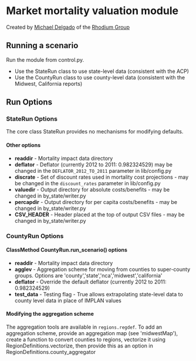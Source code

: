 
# Market mortality valuation module

Created by [Michael Delgado][] of the [Rhodium Group][]

[Michael Delgado]: http://rhg.com/people/michael-delgado
[Rhodium Group]: http://rhg.com/



## Running a scenario ##

Run the module from control.py.

* Use the StateRun class to use state-level data (consistent with the ACP)
* Use the CountyRun class to use county-level data (consistent with the Midwest, California reports)

## Run Options ##

### StateRun Options ###

The core class StateRun provides no mechanisms for modifying defaults.

#### Other options ####

* **readdir** - Mortality impact data directory
* **deflator** - Deflator (currently 2012 to 2011: 0.982324529) may be changed in the `DEFLATOR_2012_TO_2011` parameter in lib/config.py
* **discrate** - Set of discount rates used in mortality cost projections - may be changed in the `discount_rates` parameter in lib/config.py
* **valuedir** - Output directory for absolute costs/benefits - may be changed in by_state/writer.py
* **percapdir** - Output directory for per capita costs/benefits - may be changed in by\_state/writer.py
* **CSV\_HEADER** - Header placed at the top of output CSV files - may be changed in by\_state/writer.py

### CountyRun Options ###

#### ClassMethod CountyRun.run_scenario() options ####

* **readdir** - Mortality impact data directory
* **agglev** - Aggregation scheme for moving from counties to super-county groups. Options are 'county','state','nca','midwest','california'
* **deflator** - Override the default deflator (currently 2012 to 2011: 0.982324529)
* **test\_data** - Testing flag - True allows extrapolating state-level data to county level data in place of IMPLAN values

#### Modifying the aggregation scheme ####

The aggregation tools are available in `regions.regdef`. To add an aggregation
scheme, provide an aggregation map (see 'midwestMap'), create a function to
convert counties to regions, vectorize it using RegionDefinitions.vectorize,
then provide this as an option in RegionDefinitions.county_aggregator